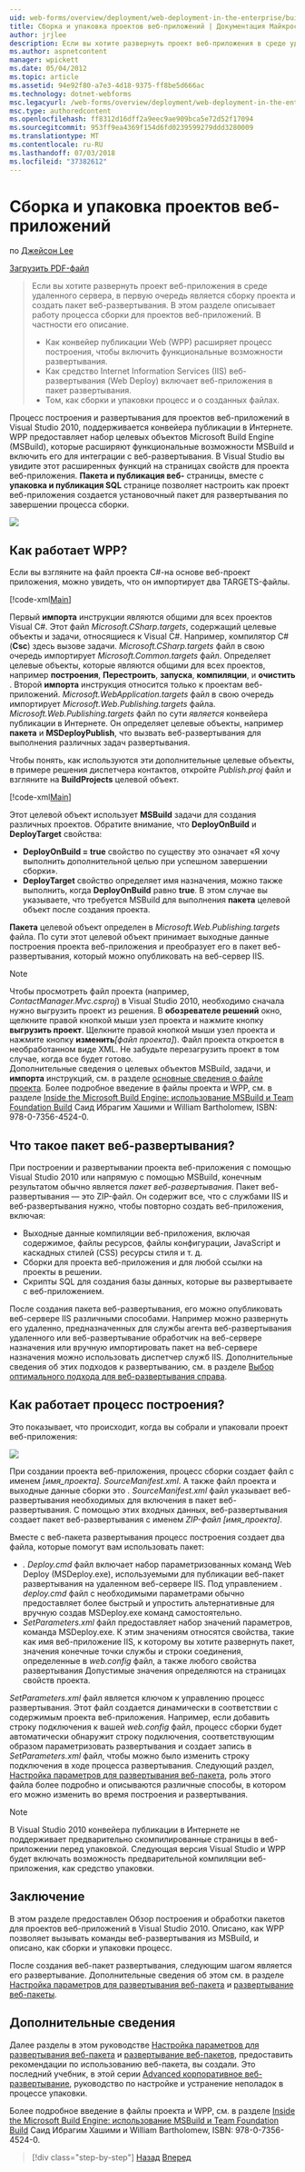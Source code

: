 ```yaml
---
uid: web-forms/overview/deployment/web-deployment-in-the-enterprise/building-and-packaging-web-application-projects
title: Сборка и упаковка проектов веб-приложений | Документация Майкрософт
author: jrjlee
description: Если вы хотите развернуть проект веб-приложения в среде удаленного сервера, в первую очередь является сборку проекта и создание packa развертывания web...
ms.author: aspnetcontent
manager: wpickett
ms.date: 05/04/2012
ms.topic: article
ms.assetid: 94e92f80-a7e3-4d18-9375-ff8be5d666ac
ms.technology: dotnet-webforms
msc.legacyurl: /web-forms/overview/deployment/web-deployment-in-the-enterprise/building-and-packaging-web-application-projects
msc.type: authoredcontent
ms.openlocfilehash: ff8312d16dff2a9eec9ae909bca5e72d52f17094
ms.sourcegitcommit: 953ff9ea4369f154d6fd0239599279ddd3280009
ms.translationtype: MT
ms.contentlocale: ru-RU
ms.lasthandoff: 07/03/2018
ms.locfileid: "37382612"
---
```

<a name="building-and-packaging-web-application-projects"></a>Сборка и упаковка проектов веб-приложений
====================
по [Джейсон Lee](https://github.com/jrjlee)

[Загрузить PDF-файл](https://msdnshared.blob.core.windows.net/media/MSDNBlogsFS/prod.evol.blogs.msdn.com/CommunityServer.Blogs.Components.WeblogFiles/00/00/00/63/56/8130.DeployingWebAppsInEnterpriseScenarios.pdf)

> Если вы хотите развернуть проект веб-приложения в среде удаленного сервера, в первую очередь является сборку проекта и создать пакет веб-развертывания. В этом разделе описывает работу процесса сборки для проектов веб-приложений. В частности его описание.
> 
> - Как конвейер публикации Web (WPP) расширяет процесс построения, чтобы включить функциональные возможности развертывания.
> - Как средство Internet Information Services (IIS) веб-развертывания (Web Deploy) включает веб-приложения в пакет развертывания.
> - Том, как сборки и упаковки процесс и о созданных файлах.


Процесс построения и развертывания для проектов веб-приложений в Visual Studio 2010, поддерживается конвейера публикации в Интернете. WPP предоставляет набор целевых объектов Microsoft Build Engine (MSBuild), которые расширяют функциональные возможности MSBuild и включить его для интеграции с веб-развертывания. В Visual Studio вы увидите этот расширенных функций на страницах свойств для проекта веб-приложения. **Пакета и публикация веб-** страницы, вместе с **упаковка и публикация SQL** странице позволяет настроить как проект веб-приложения создается установочный пакет для развертывания по завершении процесса сборки.

![](building-and-packaging-web-application-projects/_static/image1.png)

## <a name="how-does-the-wpp-work"></a>Как работает WPP?

Если вы взгляните на файл проекта C#-на основе веб-проект приложения, можно увидеть, что он импортирует два TARGETS-файлы.


[!code-xml[Main](building-and-packaging-web-application-projects/samples/sample1.xml)]


Первый **импорта** инструкции являются общими для всех проектов Visual C#. Этот файл *Microsoft.CSharp.targets*, содержащий целевые объекты и задачи, относящиеся к Visual C#. Например, компилятор C# (**Csc**) здесь вызове задачи. *Microsoft.CSharp.targets* файл в свою очередь импортирует *Microsoft.Common.targets* файл. Определяет целевые объекты, которые являются общими для всех проектов, например **построения**, **Перестроить**, **запуска**, **компиляции**, и **очистить** . Второй **импорта** инструкция относится только к проектам веб-приложений. *Microsoft.WebApplication.targets* файл в свою очередь импортирует *Microsoft.Web.Publishing.targets* файла. *Microsoft.Web.Publishing.targets* файл по сути *является* конвейера публикации в Интернете. Он определяет целевые объекты, например **пакета** и **MSDeployPublish**, что вызвать веб-развертывания для выполнения различных задач развертывания.

Чтобы понять, как используются эти дополнительные целевые объекты, в примере решения диспетчера контактов, откройте *Publish.proj* файл и взгляните на **BuildProjects** целевой объект.


[!code-xml[Main](building-and-packaging-web-application-projects/samples/sample2.xml)]


Этот целевой объект использует **MSBuild** задачи для создания различных проектов. Обратите внимание, что **DeployOnBuild** и **DeployTarget** свойства:

- **DeployOnBuild = true** свойство по существу это означает «Я хочу выполнить дополнительной целью при успешном завершении сборки».
- **DeployTarget** свойство определяет имя назначения, можно также выполнить, когда **DeployOnBuild** равно **true**. В этом случае вы указываете, что требуется MSBuild для выполнения **пакета** целевой объект после создания проекта.

**Пакета** целевой объект определен в *Microsoft.Web.Publishing.targets* файла. По сути этот целевой объект принимает выходные данные построения проекта веб-приложения и преобразует его в пакет веб-развертывания, который можно опубликовать на веб-сервер IIS.

> [!NOTE]
> Чтобы просмотреть файл проекта (например, <em>ContactManager.Mvc.csproj</em>) в Visual Studio 2010, необходимо сначала нужно выгрузить проект из решения. В <strong>обозревателе решений</strong> окно, щелкните правой кнопкой мыши узел проекта и нажмите кнопку <strong>выгрузить проект</strong>. Щелкните правой кнопкой мыши узел проекта и нажмите кнопку <strong>изменить</strong><em>[файл проекта]</em>). Файл проекта откроется в необработанном виде XML. Не забудьте перезагрузить проект в том случае, когда все будет готово.  
> Дополнительные сведения о целевых объектов MSBuild, задачи, и <strong>импорта</strong> инструкций, см. в разделе [основные сведения о файле проекта](understanding-the-project-file.md). Более подробное введение в файлы проекта и WPP, см. в разделе [Inside the Microsoft Build Engine: использование MSBuild и Team Foundation Build](http://amzn.com/0735645248) Саид Ибрагим Хашими и William Bartholomew, ISBN: 978-0-7356-4524-0.


## <a name="what-is-a-web-deployment-package"></a>Что такое пакет веб-развертывания?

При построении и развертывании проекта веб-приложения с помощью Visual Studio 2010 или напрямую с помощью MSBuild, конечным результатом обычно является *пакет веб-развертывания*. Пакет веб-развертывания — это ZIP-файл. Он содержит все, что с службами IIS и веб-развертывания нужно, чтобы повторно создать веб-приложения, включая:

- Выходные данные компиляции веб-приложения, включая содержимое, файлы ресурсов, файлы конфигурации, JavaScript и каскадных стилей (CSS) ресурсы стиля и т. д.
- Сборки для проекта веб-приложения и для любой ссылки на проекты в решении.
- Скрипты SQL для создания базы данных, которые вы развертываете с веб-приложением.

После создания пакета веб-развертывания, его можно опубликовать веб-сервере IIS различными способами. Например можно развернуть его удаленно, предназначенных для службы агента веб-развертывания удаленного или веб-развертывание обработчик на веб-сервере назначения или вручную импортировать пакет на веб-сервере назначения можно использовать диспетчер служб IIS. Дополнительные сведения об этих подходов к развертыванию, см. в разделе [Выбор оптимального подхода для веб-развертывания справа](../configuring-server-environments-for-web-deployment/choosing-the-right-approach-to-web-deployment.md).

## <a name="how-does-the-build-process-work"></a>Как работает процесс построения?

Это показывает, что происходит, когда вы собрали и упаковали проект веб-приложения:

![](building-and-packaging-web-application-projects/_static/image2.png)

При создании проекта веб-приложения, процесс сборки создает файл с именем *[имя_проекта]. SourceManifest.xml*. А также файл проекта и выходные данные сборки это *. SourceManifest.xml* файл указывает веб-развертывания необходимых для включения в пакет веб-развертывания. С помощью этих входных данных, веб-развертывания создает пакет веб-развертывания с именем *ZIP-файл [имя_проекта]*.

Вместе с веб-пакета развертывания процесс построения создает два файла, которые помогут вам использовать пакет:

- *. Deploy.cmd* файл включает набор параметризованных команд Web Deploy (MSDeploy.exe), используемыми для публикации веб-пакет развертывания на удаленном веб-сервере IIS. Под управлением *. deploy.cmd* файл с необходимыми параметрами обычно предоставляет более быстрый и упростить альтернативные для вручную создав MSDeploy.exe команд самостоятельно.
- *SetParameters.xml* файл предоставляет набор значений параметров, команда MSDeploy.exe. К этим значениям относятся свойства, такие как имя веб-приложение IIS, к которому вы хотите развернуть пакет, значения конечные точки службы и строки соединения, определенные в *web.config* файл, а также любого свойства развертывания Допустимые значения определяются на страницах свойств проекта.

*SetParameters.xml* файл является ключом к управлению процесс развертывания. Этот файл создается динамически в соответствии с содержимым проекта веб-приложения. Например, если добавить строку подключения к вашей *web.config* файл, процесс сборки будет автоматически обнаружит строку подключения, соответствующим образом параметризовать развертывания и создает запись в  *SetParameters.xml* файл, чтобы можно было изменить строку подключения в ходе процесса развертывания. Следующий раздел, [Настройка параметров для развертывания веб-пакета](configuring-parameters-for-web-package-deployment.md), роль этого файла более подробно и описываются различные способы, в котором его можно изменить во время построения и развертывания.

> [!NOTE]
> В Visual Studio 2010 конвейера публикации в Интернете не поддерживает предварительно скомпилированные страницы в веб-приложении перед упаковкой. Следующая версия Visual Studio и WPP будет включать возможность предварительной компиляции веб-приложения, как средство упаковки.


## <a name="conclusion"></a>Заключение

В этом разделе предоставлен Обзор построения и обработки пакетов для проектов веб-приложений в Visual Studio 2010. Описано, как WPP позволяет вызывать команды веб-развертывания из MSBuild, и описано, как сборки и упаковки процесс.

После создания веб-пакет развертывания, следующим шагом является его развертывание. Дополнительные сведения об этом см. в разделе [Настройка параметров для развертывания веб-пакета](configuring-parameters-for-web-package-deployment.md) и [развертывание веб-пакеты](deploying-web-packages.md).

## <a name="further-reading"></a>Дополнительные сведения

Далее разделы в этом руководстве [Настройка параметров для развертывания веб-пакета](configuring-parameters-for-web-package-deployment.md) и [развертывание веб-пакетов](deploying-web-packages.md), предоставить рекомендации по использованию веб-пакета, вы создали. Это последний учебник, в этой серии [Advanced корпоративное веб-развертывание](../advanced-enterprise-web-deployment/advanced-enterprise-web-deployment.md), руководство по настройке и устранение неполадок в процессе упаковки.

Более подробное введение в файлы проекта и WPP, см. в разделе [Inside the Microsoft Build Engine: использование MSBuild и Team Foundation Build](http://amzn.com/0735645248) Саид Ибрагим Хашими и William Bartholomew, ISBN: 978-0-7356-4524-0.

> [!div class="step-by-step"]
> [Назад](understanding-the-build-process.md)
> [Вперед](configuring-parameters-for-web-package-deployment.md)
